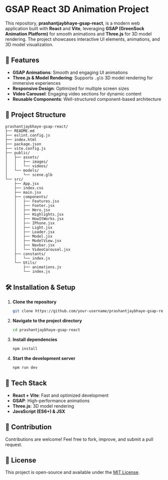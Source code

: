# GSAP React 3D Animation Project

This repository, **prashantjaybhaye-gsap-react**, is a modern web application built with **React** and **Vite**, leveraging **GSAP (GreenSock Animation Platform)** for smooth animations and **Three.js** for 3D model rendering. The project showcases interactive UI elements, animations, and 3D model visualization.

## 🚀 Features

- **GSAP Animations**: Smooth and engaging UI animations
- **Three.js & Model Rendering**: Supports `.glb` 3D model rendering for immersive experiences
- **Responsive Design**: Optimized for multiple screen sizes
- **Video Carousel**: Engaging video sections for dynamic content
- **Reusable Components**: Well-structured component-based architecture

## 📁 Project Structure

```
prashantjaybhaye-gsap-react/
├── README.md
├── eslint.config.js
├── index.html
├── package.json
├── vite.config.js
├── public/
│   ├── assets/
│   │   ├── images/
│   │   └── videos/
│   └── models/
│       └── scene.glb
└── src/
    ├── App.jsx
    ├── index.css
    ├── main.jsx
    ├── components/
    │   ├── Features.jsx
    │   ├── Footer.jsx
    │   ├── Hero.jsx
    │   ├── Highlights.jsx
    │   ├── HowItWorks.jsx
    │   ├── IPhone.jsx
    │   ├── Light.jsx
    │   ├── Loader.jsx
    │   ├── Model.jsx
    │   ├── ModelView.jsx
    │   ├── Navbar.jsx
    │   └── VideoCarousel.jsx
    ├── constants/
    │   └── index.js
    └── Utils/
        ├── animations.js
        └── index.js
```

## 🛠️ Installation & Setup

1. **Clone the repository**
   ```bash
   git clone https://github.com/your-username/prashantjaybhaye-gsap-react.git
   ```
2. **Navigate to the project directory**
   ```bash
   cd prashantjaybhaye-gsap-react
   ```
3. **Install dependencies**
   ```bash
   npm install
   ```
4. **Start the development server**
   ```bash
   npm run dev
   ```

## 🎨 Tech Stack

- **React + Vite**: Fast and optimized development
- **GSAP**: High-performance animations
- **Three.js**: 3D model rendering
- **JavaScript (ES6+) & JSX**

## 🤝 Contribution

Contributions are welcome! Feel free to fork, improve, and submit a pull request.

## 📜 License

This project is open-source and available under the [MIT License](LICENSE).

